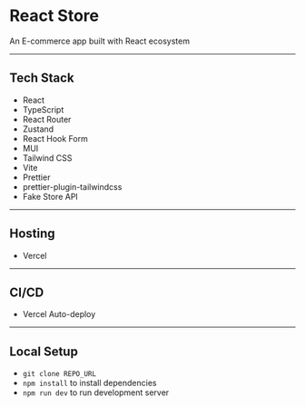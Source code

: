 # React Store

An E-commerce app built with React ecosystem

---

## Tech Stack

- React
- TypeScript
- React Router
- Zustand
- React Hook Form
- MUI
- Tailwind CSS
- Vite
- Prettier
- prettier-plugin-tailwindcss
- Fake Store API

---

## Hosting

- Vercel

---

## CI/CD

- Vercel Auto-deploy

---

## Local Setup

- `git clone REPO_URL`
- `npm install` to install dependencies
- `npm run dev` to run development server
